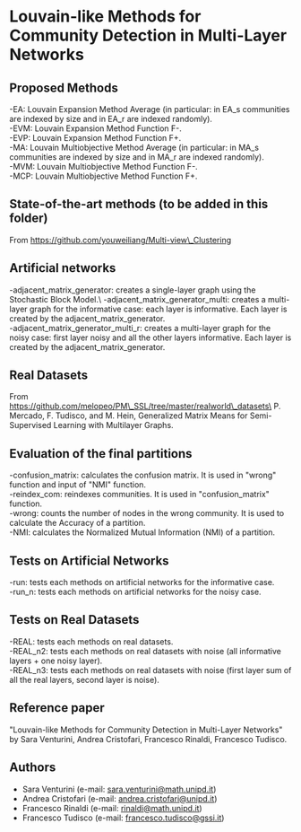 # Louvain-like Methods for Community Detection in Multi-Layer Networks

## Proposed Methods
-EA: Louvain Expansion Method Average (in particular: in EA_s communities are indexed by size and in EA_r are indexed randomly).\
-EVM: Louvain Expansion Method Function F-.\
-EVP: Louvain Expansion Method Function F+.\
-MA: Louvain Multiobjective Method Average (in particular: in MA\_s communities are indexed by size and in MA\_r are indexed randomly).\
-MVM: Louvain Multiobjective Method Function F-.\
-MCP: Louvain Multiobjective Method Function F+.

## State-of-the-art methods (to be added in this folder)
From https://github.com/youweiliang/Multi-view\_Clustering

## Artificial networks 
-adjacent\_matrix\_generator: creates a single-layer graph using the Stochastic Block Model.\ 
-adjacent\_matrix\_generator\_multi: creates a multi-layer graph for the informative case: each layer is informative. Each layer is created by the adjacent\_matrix\_generator.\
-adjacent\_matrix\_generator\_multi\_r: creates a multi-layer graph for the noisy case: first layer noisy and all the other layers informative. Each layer is created by the adjacent_matrix_generator.

## Real Datasets
From https://github.com/melopeo/PM\_SSL/tree/master/realworld\_datasets\
P. Mercado, F. Tudisco, and M. Hein, Generalized Matrix Means for Semi-Supervised Learning with Multilayer Graphs. 

## Evaluation of the final partitions
-confusion_matrix: calculates the confusion matrix. It is used in "wrong" function and input of "NMI" function.\
-reindex_com: reindexes communities. It is used in "confusion_matrix" function.\
-wrong: counts the number of nodes in the wrong community. It is used to calculate the Accuracy of a partition.\
-NMI: calculates the Normalized Mutual Information (NMI) of a partition.

## Tests on Artificial Networks
-run: tests each methods on artificial networks for the informative case.\
-run_n: tests each methods on artificial networks for the noisy case.

## Tests on Real Datasets
-REAL: tests each methods on real datasets.\
-REAL\_n2: tests each methods on real datasets with noise (all informative layers + one noisy layer).\
-REAL\_n3: tests each methods on real datasets with noise (first layer sum of all the real layers, second layer is noise).

## Reference paper
"Louvain-like Methods for Community Detection in Multi-Layer Networks" by Sara Venturini, Andrea Cristofari, Francesco Rinaldi, Francesco Tudisco.

## Authors
- Sara Venturini (e-mail: sara.venturini@math.unipd.it)
- Andrea Cristofari (e-mail: andrea.cristofari@unipd.it)
- Francesco Rinaldi (e-mail: rinaldi@math.unipd.it)
- Francesco Tudisco (e-mail: francesco.tudisco@gssi.it)
